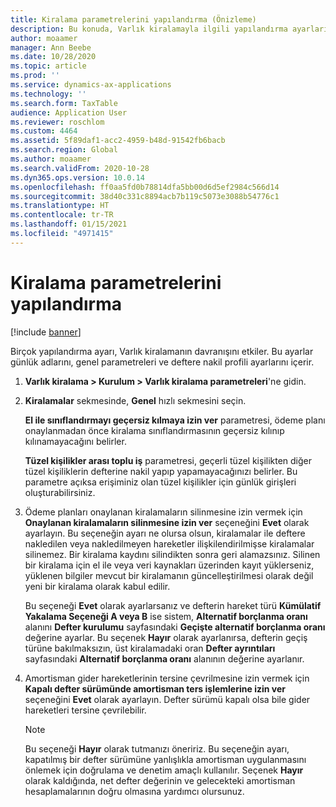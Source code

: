 ```yaml
---
title: Kiralama parametrelerini yapılandırma (Önizleme)
description: Bu konuda, Varlık kiralamayla ilgili yapılandırma ayarları (ör. güvenlik bilgileri ve muhasebe ayarları) açıklanmaktadır.
author: moaamer
manager: Ann Beebe
ms.date: 10/28/2020
ms.topic: article
ms.prod: ''
ms.service: dynamics-ax-applications
ms.technology: ''
ms.search.form: TaxTable
audience: Application User
ms.reviewer: roschlom
ms.custom: 4464
ms.assetid: 5f89daf1-acc2-4959-b48d-91542fb6bacb
ms.search.region: Global
ms.author: moaamer
ms.search.validFrom: 2020-10-28
ms.dyn365.ops.version: 10.0.14
ms.openlocfilehash: ff0aa5fd0b78814dfa5bb00d6d5ef2984c566d14
ms.sourcegitcommit: 38d40c331c8894acb7b119c5073e3088b54776c1
ms.translationtype: HT
ms.contentlocale: tr-TR
ms.lasthandoff: 01/15/2021
ms.locfileid: "4971415"
---
```

# <a name="configure-lease-parameters"></a>Kiralama parametrelerini yapılandırma

[!include [banner](../includes/banner.md)]

Birçok yapılandırma ayarı, Varlık kiralamanın davranışını etkiler. Bu ayarlar günlük adlarını, genel parametreleri ve deftere nakil profili ayarlarını içerir.

1. **Varlık kiralama \> Kurulum \> Varlık kiralama parametreleri**'ne gidin.
2. **Kiralamalar** sekmesinde, **Genel** hızlı sekmesini seçin.

    **El ile sınıflandırmayı geçersiz kılmaya izin ver** parametresi, ödeme planı onaylanmadan önce kiralama sınıflandırmasının geçersiz kılınıp kılınamayacağını belirler.

    **Tüzel kişilikler arası toplu iş** parametresi, geçerli tüzel kişilikten diğer tüzel kişiliklerin defterine nakil yapıp yapamayacağınızı belirler. Bu parametre açıksa erişiminiz olan tüzel kişilikler için günlük girişleri oluşturabilirsiniz.

3. Ödeme planları onaylanan kiralamaların silinmesine izin vermek için **Onaylanan kiralamaların silinmesine izin ver** seçeneğini **Evet** olarak ayarlayın. Bu seçeneğin ayarı ne olursa olsun, kiralamalar ile deftere nakledilen veya nakledilmeyen hareketler ilişkilendirilmişse kiralamalar silinemez. Bir kiralama kaydını silindikten sonra geri alamazsınız. Silinen bir kiralama için el ile veya veri kaynakları üzerinden kayıt yüklerseniz, yüklenen bilgiler mevcut bir kiralamanın güncelleştirilmesi olarak değil yeni bir kiralama olarak kabul edilir.

    Bu seçeneği **Evet** olarak ayarlarsanız ve defterin hareket türü **Kümülatif Yakalama Seçeneği A veya B** ise sistem, **Alternatif borçlanma oranı** alanını **Defter kurulumu** sayfasındaki **Geçişte alternatif borçlanma oranı** değerine ayarlar. Bu seçenek **Hayır** olarak ayarlanırsa, defterin geçiş türüne bakılmaksızın, üst kiralamadaki oran **Defter ayrıntıları** sayfasındaki **Alternatif borçlanma oranı** alanının değerine ayarlanır.

4. Amortisman gider hareketlerinin tersine çevrilmesine izin vermek için **Kapalı defter sürümünde amortisman ters işlemlerine izin ver** seçeneğini **Evet** olarak ayarlayın. Defter sürümü kapalı olsa bile gider hareketleri tersine çevrilebilir.

    > [!NOTE]
    > Bu seçeneği **Hayır** olarak tutmanızı öneririz. Bu seçeneğin ayarı, kapatılmış bir defter sürümüne yanlışlıkla amortisman uygulanmasını önlemek için doğrulama ve denetim amaçlı kullanılır. Seçenek **Hayır** olarak kaldığında, net defter değerinin ve gelecekteki amortisman hesaplamalarının doğru olmasına yardımcı olursunuz.
